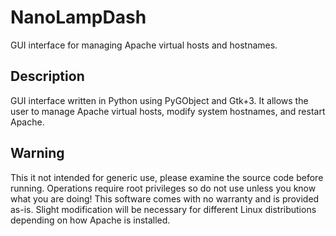 # NanoLampDash

GUI interface for managing Apache virtual hosts and hostnames. 

## Description

GUI interface written in Python using PyGObject and Gtk+3. It allows
the user to manage Apache virtual hosts, modify system hostnames,
and restart Apache.

## Warning

This it not intended for generic use, please examine the source code
before running. Operations require root privileges so do not use
unless you know what you are doing! This software comes with no
warranty and is provided as-is. Slight modification will be necessary
for different Linux distributions depending on how Apache is installed.
